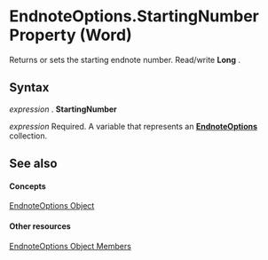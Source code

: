 
# EndnoteOptions.StartingNumber Property (Word)

Returns or sets the starting endnote number. Read/write  **Long** .


## Syntax

 _expression_ . **StartingNumber**

 _expression_ Required. A variable that represents an **[EndnoteOptions](b63cf439-2297-fec9-ba36-66ad3f43dcbc.md)** collection.


## See also


#### Concepts


[EndnoteOptions Object](b63cf439-2297-fec9-ba36-66ad3f43dcbc.md)
#### Other resources


[EndnoteOptions Object Members](85d34516-04c4-6c6b-24ca-8ed4b423526c.md)
